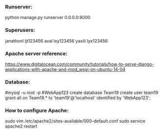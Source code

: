 ### Runserver:
python manage.py runserver 0.0.0.0:8000
### Superusers:
janathonl   ljt123456
aval        lxy123456
yaxili      lyx123456
### Apache server reference:
https://www.digitalocean.com/community/tutorials/how-to-serve-django-applications-with-apache-and-mod_wsgi-on-ubuntu-14-04
### Database:
#mysql -u root -p
#WebApp123
create database Team19
create user team19
grant all on Team19.* to 'team19'@'localhost' identified by 'WebApp123';

### How to configure Apache:
sudo vim /etc/apache2/sites-available/000-default.conf
sudo service apache2 restart
### 

